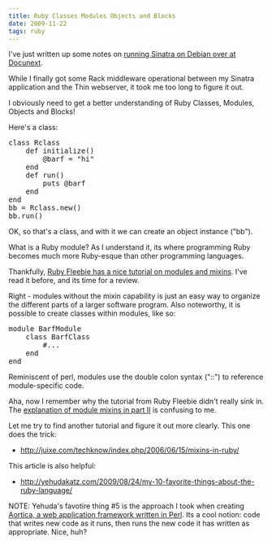 ```yaml
---
title: Ruby Classes Modules Objects and Blocks
date: 2009-11-22
tags: ruby
---
```

I've just written up some notes on [running Sinatra on Debian over at Docunext](http://www.docunext.com/2009/11/using-sinatra-on-debian-part-i.html).

While I finally got some Rack middleware operational between my Sinatra application and the Thin webserver, it took me too long to figure it out.

I obviously need to get a better understanding of Ruby Classes, Modules, Objects and Blocks!

Here's a class:

<pre class="sh_ruby">
class Rclass
    def initialize()
        @barf = "hi"
    end
    def run()
        puts @barf
    end
end
bb = Rclass.new()
bb.run()
</pre>

OK, so that's a class, and with it we can create an object instance ("bb").

What is a Ruby module? As I understand it, its where programming Ruby becomes much more Ruby-esque than other programming languages.

Thankfully, [Ruby Fleebie has a nice tutorial on modules and mixins](http://www.rubyfleebie.com/an-introduction-to-modules-part-1/). I've read it before, and its time for a review.

Right - modules without the mixin capability is just an easy way to organize the different parts of a larger software program. Also noteworthy, it is possible to create classes within modules, like so:

<pre class="sh_ruby">
module BarfModule
    class BarfClass
        #...
    end
end
</pre>

Reminiscent of perl, modules use the double colon syntax ("::") to reference module-specific code.

Aha, now I remember why the tutorial from Ruby Fleebie didn't really sink in. The [explanation of module mixins in part II](http://www.rubyfleebie.com/an-introduction-to-modules-part-2/) is confusing to me.

Let me try to find another tutorial and figure it out more clearly. This one does the trick:

* <http://juixe.com/techknow/index.php/2006/06/15/mixins-in-ruby/>

This article is also helpful:

* <http://yehudakatz.com/2009/08/24/my-10-favorite-things-about-the-ruby-language/>

NOTE: Yehuda's favotire thing #5 is the approach I took when creating <a href="http://www.aortica.com/blog/">Aortica, a web application framework written in Perl</a>. Its a cool notion: code that writes new code as it runs, then runs the new code it has written as appropriate. Nice, huh?

